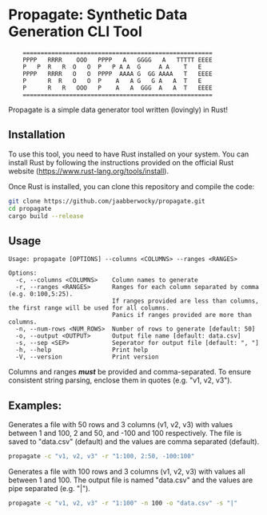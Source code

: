 # Propagate: Synthetic Data Generation CLI Tool

```
    =====================================================
    PPPP   RRRR    OOO   PPPP   A   GGGG   A   TTTTT EEEE
    P   P  R   R  O   O  P   P A A  G     A A    T   E
    PPPP   RRRR   O   O  PPPP  AAAA G  GG AAAA   T   EEEE
    P      R  R   O   O  P    A   A G   G A   A  T   E
    P      R   R   OOO   P    A   A  GGG  A   A  T   EEEE
    =====================================================
```

Propagate is a simple data generator tool written (lovingly) in Rust!

## Installation

To use this tool, you need to have Rust installed on your system. You can install Rust by following the instructions provided on the official Rust website (https://www.rust-lang.org/tools/install).

Once Rust is installed, you can clone this repository and compile the code:

```bash
git clone https://github.com/jaabberwocky/propagate.git
cd propagate
cargo build --release
```

## Usage
```
Usage: propagate [OPTIONS] --columns <COLUMNS> --ranges <RANGES>

Options:
  -c, --columns <COLUMNS>    Column names to generate
  -r, --ranges <RANGES>      Ranges for each column separated by comma (e.g. 0:100,5:25).
                             If ranges provided are less than columns, the first range will be used for all columns.
                             Panics if ranges provided are more than columns.
  -n, --num-rows <NUM_ROWS>  Number of rows to generate [default: 50]
  -o, --output <OUTPUT>      Output file name [default: data.csv]
  -s, --sep <SEP>            Seperator for output file [default: ", "]
  -h, --help                 Print help
  -V, --version              Print version
```

Columns and ranges ***must*** be provided and comma-separated. To ensure consistent string parsing, enclose them in quotes (e.g. "v1, v2, v3").
## Examples:

Generates a file with 50 rows and 3 columns (v1, v2, v3) with values between 1 and 100, 2 and 50, and -100 and 100 respectively. The file is saved to "data.csv" (default) and the values are comma separated (default).

```bash
propagate -c "v1, v2, v3" -r "1:100, 2:50, -100:100"
```

Generates a file with 100 rows and 3 columns (v1, v2, v3) with values all between 1 and 100. The output file is named "data.csv" and the values are pipe separated (e.g. "|").

```bash
propagate -c "v1, v2, v3" -r "1:100" -n 100 -o "data.csv" -s "|"
```
